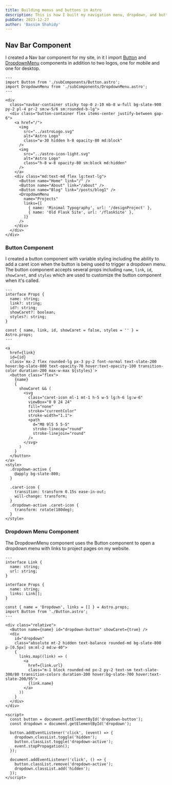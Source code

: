 ```yaml
---
title: Building menus and buttons in Astro
description: This is how I built my navigation menu, dropdown, and button components in Astro.
pubDate: 2023-12-27
author: 'Bassim Shahidy'
---
```


<!-- TODO -->

## Nav Bar Component

I created a Nav bar component for my site, in it I import [Button](#button-component) and [DropdownMenu](#dropdown-menu-component) components in addition to two logos, one for mobile and one for desktop.

```astro title="components/NavBar.astro"
---
import Button from './subComponents/Button.astro';
import DropdownMenu from './subComponents/DropdownMenu.astro';
---

<div
  class="navbar-container sticky top-0 z-10 mb-8 w-full bg-slate-900 py-2 pl-4 pr-2 sm:w-5/6 sm:rounded-b-lg">
  <div class="button-container flex items-center justify-between gap-6">
    <a href="/">
      <img
        src="../astroLogo.svg"
        alt="Astro Logo"
        class="w-30 hidden h-8 opacity-80 md:block"
      />
      <img
        src="../astro-icon-light.svg"
        alt="Astro Logo"
        class="h-8 w-8 opacity-80 sm:block md:hidden"
      />
    </a>
    <div class="md:text-md flex lg:text-lg">
      <Button name="Home" link="/" />
      <Button name="About" link="/about" />
      <Button name="Blog" link="/posts/blog1" />
      <DropdownMenu
        name="Projects"
        links={[
          { name: 'Minimal Typography', url: '/designProject' },
          { name: 'Old Flask Site', url: '/flaskSite' },
        ]}
      />
    </div>
  </div>
</div>
```

### Button Component

I created a button component with variable styling including the ability to add a caret icon when the button is being used to trigger a dropdown menu. The button component accepts several props including `name`, `link`, `id`, `showCaret`, and `styles` which are used to customize the button component when it's called.

```astro title="components/subComponents/Button.astro"
---
interface Props {
  name: string;
  link?: string;
  id?: string;
  showCaret?: boolean;
  styles?: string;
}

const { name, link, id, showCaret = false, styles = '' } = Astro.props;
---

<a
  href={link}
  id={id}
  class=`mx-2 flex rounded-lg px-3 py-2 font-normal text-slate-200 hover:bg-slate-800 text-opacity-70 hover:text-opacity-100 transition-color duration-200 max-w-max ${styles}`>
  <button class="flex">
    {name}
    {
      showCaret && (
        <svg
          class="caret-icon ml-1 mt-1 h-5 w-5 lg:h-6 lg:w-6"
          viewBox="0 0 24 24"
          fill="none"
          stroke="currentColor"
          stroke-width="1.1">
          <path
            d="M8 9l5 5 5-5"
            stroke-linecap="round"
            stroke-linejoin="round"
          />
        </svg>
      )
    }
  </button>
</a>
<style>
  .dropdown-active {
    @apply bg-slate-800;
  }

  .caret-icon {
    transition: transform 0.15s ease-in-out;
    will-change: transform;
  }
  .dropdown-active .caret-icon {
    transform: rotate(180deg);
  }
</style>
```

### Dropdown Menu Component

The DropdownMenu component uses the Button component to open a dropdown menu with links to project pages on my website.

```astro title="components/subComponents/DropdownMenu.astro"
---
interface Link {
  name: string;
  url: string;
}

interface Props {
  name: string;
  links: Link[];
}

const { name = 'Dropdown', links = [] } = Astro.props;
import Button from './Button.astro';
---

<div class="relative">
  <Button name={name} id="dropdown-button" showCaret={true} />
  <div
    id="dropdown"
    class="absolute mt-2 hidden text-balance rounded-md bg-slate-800 p-[0.5px] sm:ml-2 md:w-40">
    {
      links.map((link) => (
        <a
          href={link.url}
          class="m-1 block rounded-md px-2 py-2 text-sm text-slate-300/80 transition-colors duration-200 hover:bg-slate-700 hover:text-slate-200/95">
          {link.name}
        </a>
      ))
    }
  </div>
</div>

<script>
  const button = document.getElementById('dropdown-button');
  const dropdown = document.getElementById('dropdown');

  button.addEventListener('click', (event) => {
    dropdown.classList.toggle('hidden');
    button.classList.toggle('dropdown-active');
    event.stopPropagation();
  });

  document.addEventListener('click', () => {
    button.classList.remove('dropdown-active');
    dropdown.classList.add('hidden');
  });
</script>
```
